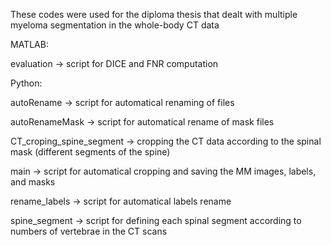 These codes were used for the diploma thesis that dealt with multiple myeloma segmentation in the whole-body CT data

MATLAB:

evaluation -> script for DICE and FNR computation

Python:

autoRename -> script for automatical renaming of files

autoRenameMask -> script for automatical rename of mask files

CT_croping_spine_segment -> cropping the CT data according to the spinal mask (different segments of the spine)

main -> script for automatical cropping and saving the MM images, labels, and masks

rename_labels -> script for automatical labels rename

spine_segment -> script for defining each spinal segment according to numbers of vertebrae in the CT scans
